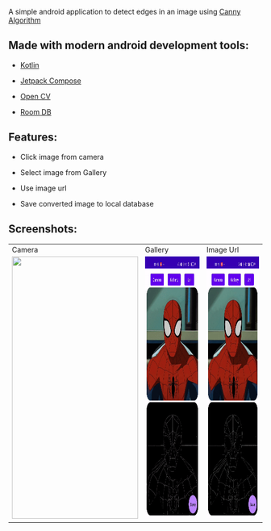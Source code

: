 A simple android application to detect edges in an image using [Canny Algorithm](https://docs.opencv.org/4.x/da/d22/tutorial_py_canny.html)

## Made with modern android development tools:

- [Kotlin](https://developer.android.com/kotlin)

- [Jetpack Compose](https://developer.android.com/jetpack/compose)

- [Open CV](https://opencv.org/releases/)

- [Room DB](https://developer.android.com/jetpack/androidx/releases/room)

## Features:

- Click image from camera

- Select image from Gallery

- Use image url 

- Save converted image to local database

## Screenshots:
<table>
  <tr>
     <td>Camera</td>
     <td>Gallery</td>
     <td>Image Url</td>
  </tr>
  <tr>
    <td><img src="ss/camera.gif" width=250 height=520></td>
    <td><img src="ss/gallery.gif" width=250 height=520></td> 
    <td><img src="ss/url.gif" width=250 height=520></td>
  </tr>
 </table>
